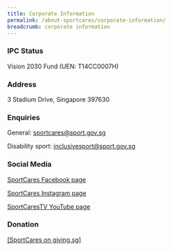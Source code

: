 ```yaml
---
title: Corporate Information
permalink: /about-sportcares/corporate-information/
breadcrumb: corporate information
---
```

### IPC Status
Vision 2030 Fund (UEN: T14CC0007H)

### Address
3 Stadium Drive, Singapore 397630

### Enquiries
General:  <sportcares@sport.gov.sg>

Disability sport:  <inclusivesport@sport.gov.sg>

### Social Media

[SportCares Facebook page](https://www.facebook.com/SportCaresSG)

[SportCares Instagram page](https://www.instagram.com/sportcares)

[SportCaresTV YouTube page](https://www.go.gov.sg/sportcarestv)

### Donation

[[SportCares on giving.sg]](https://www.giving.sg/vision2030/sportcares2023)